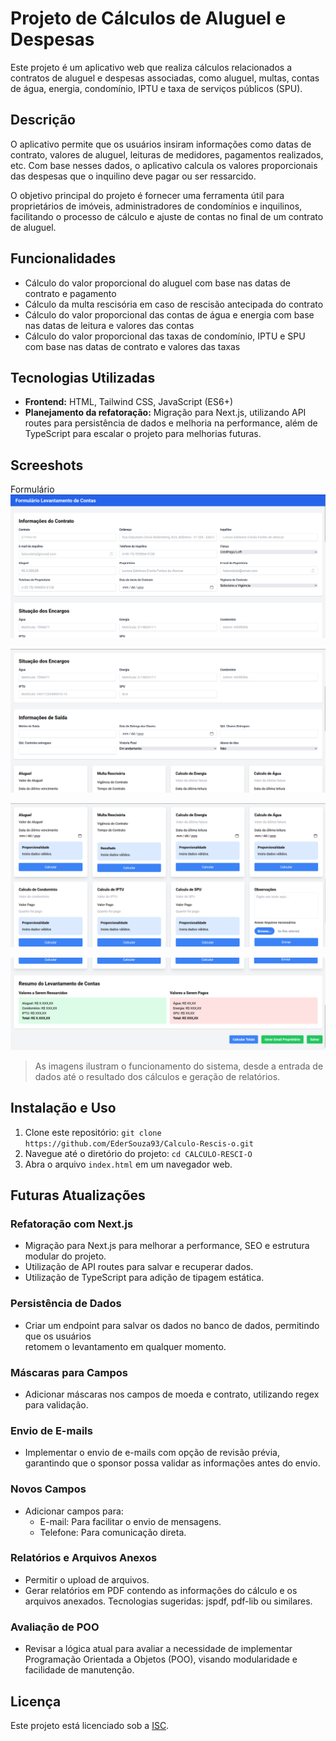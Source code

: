 # Projeto de Cálculos de Aluguel e Despesas

Este projeto é um aplicativo web que realiza cálculos relacionados a contratos de aluguel e despesas associadas, como aluguel, multas, contas de água, energia, condomínio, IPTU e taxa de serviços públicos (SPU).

## Descrição

O aplicativo permite que os usuários insiram informações como datas de contrato, valores de aluguel, leituras de medidores, pagamentos realizados, etc. Com base nesses dados, o aplicativo calcula os valores proporcionais das despesas que o inquilino deve pagar ou ser ressarcido.

O objetivo principal do projeto é fornecer uma ferramenta útil para proprietários de imóveis, administradores de condomínios e inquilinos, facilitando o processo de cálculo e ajuste de contas no final de um contrato de aluguel.

## Funcionalidades

- Cálculo do valor proporcional do aluguel com base nas datas de contrato e pagamento
- Cálculo da multa rescisória em caso de rescisão antecipada do contrato
- Cálculo do valor proporcional das contas de água e energia com base nas datas de leitura e valores das contas
- Cálculo do valor proporcional das taxas de condomínio, IPTU e SPU com base nas datas de contrato e valores das taxas

## Tecnologias Utilizadas

- **Frontend:** HTML, Tailwind CSS, JavaScript (ES6+)
- **Planejamento da refatoração:** Migração para Next.js, utilizando API routes para persistência de dados e melhoria na performance, além de TypeScript para escalar o projeto para melhorias futuras. 

## Screeshots
Formulário
![alt text](image.png)

![alt text](image-1.png)

![alt text](image-2.png)

![alt text](image-3.png)

> As imagens ilustram o funcionamento do sistema, desde a entrada de dados até o resultado dos cálculos e geração de relatórios.

## Instalação e Uso

1. Clone este repositório: `git clone https://github.com/EderSouza93/Calculo-Rescis-o.git`
2. Navegue até o diretório do projeto: `cd CALCULO-RESCI-O`
3. Abra o arquivo `index.html` em um navegador web.

## Futuras Atualizações 

 ### Refatoração com Next.js
  - Migração para Next.js para melhorar a performance, SEO e estrutura modular do projeto.
  - Utilização de API routes para salvar e recuperar dados.
  - Utilização de TypeScript para adição de tipagem estática.
 ### Persistência de Dados
  - Criar um endpoint para salvar os dados no banco de dados, permitindo que os usuários   
    retomem o levantamento em qualquer momento.
 ### Máscaras para Campos
  - Adicionar máscaras nos campos de moeda e contrato, utilizando regex para validação.
 ### Envio de E-mails
  - Implementar o envio de e-mails com opção de revisão prévia, garantindo que o sponsor possa 
    validar as informações antes do envio.
 ### Novos Campos
  - Adicionar campos para:
    - E-mail: Para facilitar o envio de mensagens.
    - Telefone: Para comunicação direta.
 ### Relatórios e Arquivos Anexos
  - Permitir o upload de arquivos.
  - Gerar relatórios em PDF contendo as informações do cálculo e os arquivos anexados.
    Tecnologias sugeridas: jspdf, pdf-lib ou similares.
 ### Avaliação de POO
  - Revisar a lógica atual para avaliar a necessidade de implementar Programação Orientada a 
    Objetos (POO), visando modularidade e facilidade de manutenção.

## Licença

Este projeto está licenciado sob a [ISC](LICENSE).
